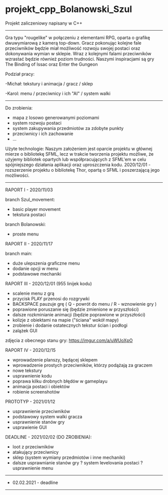 # projekt_cpp_Bolanowski_Szul
Projekt zaliczeniowy napisany w C++

--------

Gra typu "rougelike" w połączeniu z elementami RPG, oparta o grafikę dwuwymiarową z kamerą top-down. Gracz pokonując kolejne fale przeciwników będzie miał możliwość rozwoju swojej postaci oraz dokonywania wymian w sklepie. Wraz z kolejnymi falami przeciwników wzrastać będzie również poziom trudności.
Naszymi inspiracjami są gry The Binding of Issac oraz Enter the Gungeon

Podział pracy:

-Michał: tekstury i animacja / gracz / sklep

-Karol: menu / przeciwnicy i ich "AI" / system walki 

--------

Do zrobienia:
- mapa z losowo generowanymi poziomami
- system rozwoju postaci
- system zakupywania przedmiotów za zdobyte punkty
- przeciwnicy i ich zachowanie
- ...

Użyte technologie:
Naszym założeniem jest oparcie projektu w głównej mierze o bibliotekę SFML, lecz w trakcie tworzenia projektu możliwe, że użyjemy bibliotek opartych lub współpracujących z SFML'em w celu spójniejszego działania aplikacji oraz uproszczenia kodu.
2020/12/01 - rozszerzenie projektu o bibliotekę Thor, opartą o SFML i poszerzającą jego możliwości.

--------



RAPORT I - 2020/11/03

branch Szul_movement:
- basic player movement
- tekstura postaci

branch Bolanowski:
- proste menu



RAPORT II - 2020/11/17

branch main:
- duże ulepszenia graficzne menu
- dodanie opcji w menu
- podstawowe mechaniki



RAPORT III - 2020/12/01 (955 linijek kodu)

- scalenie menu z grą
- przycisk PLAY przenosi do rozgrywki
- BACKSPACE pauzuje grę ( Q - powrót do menu / R - wznowienie gry )
- poprawione poruszanie się (będzie zmienione w przyszłości)
- dalsze rozkminianie animacji (będzie poprawione w przyszłości)
- kolizje z obiektami na mapie ("ściana" wokół mapy)
- zrobienie i dodanie ostatecznych tekstur ścian i podłogi
- zalążek GUI

zdjęcia z obecnego stanu gry: https://imgur.com/a/uWUoXpO



RAPORT IV - 2020/12/15

- wprowadzenie planszy, będącej sklepem
- wprowadzenie prostych przeciwników, którzy podążają za graczem
- nowe tekstury
- usprawnienie kodu
- poprawa kilku drobnych błędów w gameplayu
- animacja postaci i obiektów
- robienie screenshotów



PROTOTYP - 2021/01/12

- usprawnienie przeciwników
- podstawowy system walki gracza
- usprawnienie stanów gry
- usprawienie GUI


DEADLINE - 2021/02/02 (DO ZROBIENIA):
- loot z przeciwników
- atakujący przeciwnicy
- sklep (system wymiany przedmiotów i inne mechaniki)
- dalsze usprawnianie stanów gry
? system levelovania postaci
? usprawnienie menu

--------
- 02.02.2021 - deadline
--------

